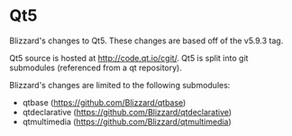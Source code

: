 Qt5
===

Blizzard's changes to Qt5. These changes are based off of the v5.9.3 tag.

Qt5 source is hosted at http://code.qt.io/cgit/. Qt5 is split into git
submodules (referenced from a qt repository).

Blizzard's changes are limited to the following submodules:
* qtbase (https://github.com/Blizzard/qtbase)
* qtdeclarative (https://github.com/Blizzard/qtdeclarative)
* qtmultimedia (https://github.com/Blizzard/qtmultimedia)


